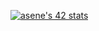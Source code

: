 [![asene's 42 stats](https://badge.mediaplus.ma/darkblue/asene?1337Badge=off&UM6P=off)](https://github.com/oakoudad/badge42)
